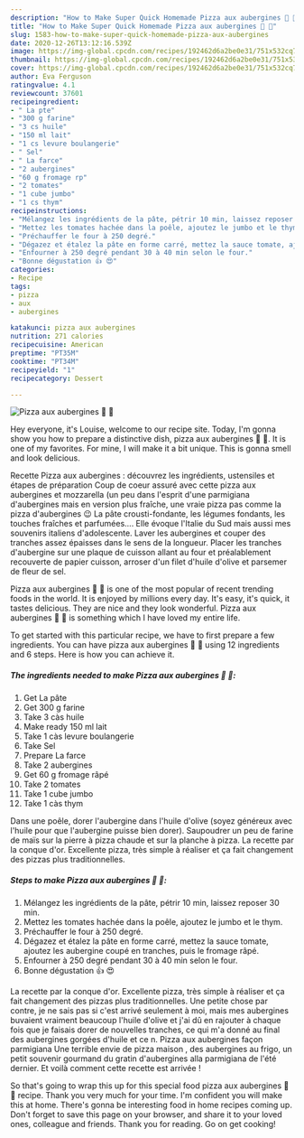 ```yaml
---
description: "How to Make Super Quick Homemade Pizza aux aubergines 🍕 🍆"
title: "How to Make Super Quick Homemade Pizza aux aubergines 🍕 🍆"
slug: 1583-how-to-make-super-quick-homemade-pizza-aux-aubergines
date: 2020-12-26T13:12:16.539Z
image: https://img-global.cpcdn.com/recipes/192462d6a2be0e31/751x532cq70/pizza-aux-aubergines-🍕-🍆-photo-principale-de-la-recette.jpg
thumbnail: https://img-global.cpcdn.com/recipes/192462d6a2be0e31/751x532cq70/pizza-aux-aubergines-🍕-🍆-photo-principale-de-la-recette.jpg
cover: https://img-global.cpcdn.com/recipes/192462d6a2be0e31/751x532cq70/pizza-aux-aubergines-🍕-🍆-photo-principale-de-la-recette.jpg
author: Eva Ferguson
ratingvalue: 4.1
reviewcount: 37601
recipeingredient:
- " La pte"
- "300 g farine"
- "3 cs huile"
- "150 ml lait"
- "1 cs levure boulangerie"
- " Sel"
- " La farce"
- "2 aubergines"
- "60 g fromage rp"
- "2 tomates"
- "1 cube jumbo"
- "1 cs thym"
recipeinstructions:
- "Mélangez les ingrédients de la pâte, pétrir 10 min, laissez reposer 30 min."
- "Mettez les tomates hachée dans la poêle, ajoutez le jumbo et le thym."
- "Préchauffer le four à 250 degré."
- "Dégazez et étalez la pâte en forme carré, mettez la sauce tomate, ajoutez les aubergine coupé en tranches, puis le fromage râpé."
- "Enfourner à 250 degré pendant 30 à 40 min selon le four."
- "Bonne dégustation 👍 😍"
categories:
- Recipe
tags:
- pizza
- aux
- aubergines

katakunci: pizza aux aubergines 
nutrition: 271 calories
recipecuisine: American
preptime: "PT35M"
cooktime: "PT34M"
recipeyield: "1"
recipecategory: Dessert

---
```



![Pizza aux aubergines 🍕 🍆](https://img-global.cpcdn.com/recipes/192462d6a2be0e31/751x532cq70/pizza-aux-aubergines-🍕-🍆-photo-principale-de-la-recette.jpg)

Hey everyone, it's Louise, welcome to our recipe site. Today, I'm gonna show you how to prepare a distinctive dish, pizza aux aubergines 🍕 🍆. It is one of my favorites. For mine, I will make it a bit unique. This is gonna smell and look delicious.

Recette Pizza aux aubergines : découvrez les ingrédients, ustensiles et étapes de préparation Coup de coeur assuré avec cette pizza aux aubergines et mozzarella (un peu dans l&#39;esprit d&#39;une parmigiana d&#39;aubergines mais en version plus fraîche, une vraie pizza pas comme la pizza d&#39;aubergines 😉 La pâte crousti-fondante, les légumes fondants, les touches fraîches et parfumées…. Elle évoque l&#39;Italie du Sud mais aussi mes souvenirs italiens d&#39;adolescente. Laver les aubergines et couper des tranches assez épaisses dans le sens de la longueur. Placer les tranches d&#39;aubergine sur une plaque de cuisson allant au four et préalablement recouverte de papier cuisson, arroser d&#39;un filet d&#39;huile d&#39;olive et parsemer de fleur de sel.

Pizza aux aubergines 🍕 🍆 is one of the most popular of recent trending foods in the world. It is enjoyed by millions every day. It's easy, it's quick, it tastes delicious. They are nice and they look wonderful. Pizza aux aubergines 🍕 🍆 is something which I have loved my entire life.


To get started with this particular recipe, we have to first prepare a few ingredients. You can have pizza aux aubergines 🍕 🍆 using 12 ingredients and 6 steps. Here is how you can achieve it.

<!--inarticleads1-->

##### The ingredients needed to make Pizza aux aubergines 🍕 🍆:

1. Get  La pâte
1. Get 300 g farine
1. Take 3 càs huile
1. Make ready 150 ml lait
1. Take 1 càs levure boulangerie
1. Take  Sel
1. Prepare  La farce
1. Take 2 aubergines
1. Get 60 g fromage râpé
1. Take 2 tomates
1. Take 1 cube jumbo
1. Take 1 càs thym


Dans une poêle, dorer l&#39;aubergine dans l&#39;huile d&#39;olive (soyez généreux avec l&#39;huile pour que l&#39;aubergine puisse bien dorer). Saupoudrer un peu de farine de maïs sur la pierre à pizza chaude et sur la planche à pizza. La recette par la conque d&#39;or. Excellente pizza, très simple à réaliser et ça fait changement des pizzas plus traditionnelles. 

<!--inarticleads2-->

##### Steps to make Pizza aux aubergines 🍕 🍆:

1. Mélangez les ingrédients de la pâte, pétrir 10 min, laissez reposer 30 min.
1. Mettez les tomates hachée dans la poêle, ajoutez le jumbo et le thym.
1. Préchauffer le four à 250 degré.
1. Dégazez et étalez la pâte en forme carré, mettez la sauce tomate, ajoutez les aubergine coupé en tranches, puis le fromage râpé.
1. Enfourner à 250 degré pendant 30 à 40 min selon le four.
1. Bonne dégustation 👍 😍


La recette par la conque d&#39;or. Excellente pizza, très simple à réaliser et ça fait changement des pizzas plus traditionnelles. Une petite chose par contre, je ne sais pas si c&#39;est arrivé seulement à moi, mais mes aubergines buvaient vraiment beaucoup l&#39;huile d&#39;olive et j&#39;ai dû en rajouter à chaque fois que je faisais dorer de nouvelles tranches, ce qui m&#39;a donné au final des aubergines gorgées d&#39;huile et ce n. Pizza aux aubergines façon parmigiana Une terrible envie de pizza maison , des aubergines au frigo, un petit souvenir gourmand du gratin d&#39;aubergines alla parmigiana de l&#39;été dernier. Et voilà comment cette recette est arrivée ! 

So that's going to wrap this up for this special food pizza aux aubergines 🍕 🍆 recipe. Thank you very much for your time. I'm confident you will make this at home. There's gonna be interesting food in home recipes coming up. Don't forget to save this page on your browser, and share it to your loved ones, colleague and friends. Thank you for reading. Go on get cooking!
